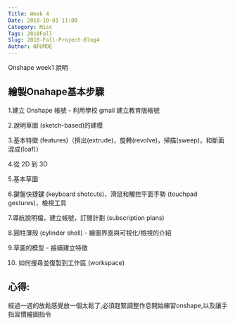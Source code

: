 ```yaml
---
Title: Week 4
Date: 2018-10-01 11:00
Category: Misc
Tags: 2018Fall
Slug: 2018-Fall-Project-Blog4
Author: NFUMDE
---
```

Onshape week1 說明


<!-- PELICAN_END_SUMMARY -->

繪製Onahape基本步驟
----
1.建立 Onshape 帳號 - 利用學校 gmail 建立教育版帳號


2.說明草圖 (sketch-based)的建模


3.基本特徵 (features)（擠出(extrude)，旋轉(revolve)，掃描(sweep)，和斷面混成(loaf)）


4.從 2D 到 3D


5.基本草圖


6.鍵盤快捷鍵 (keyboard shotcuts)，滑鼠和觸控平面手勢 (touchpad gestures)，檢視工具


7.導航說明檔，建立帳號，訂閱計劃 (subscription plans)


8.圓柱薄殼 (cylinder shell) - 繪圖界面與可視化/檢視的介紹


9.草圖的模型 - 接續建立特徵


10. 如何搜尋並復製到工作區 (workspace)


心得:
----
經過一週的放鬆感覺放一個太鬆了,必須趕緊調整作息開始練習onshape,以及讓手指習慣繪圖指令